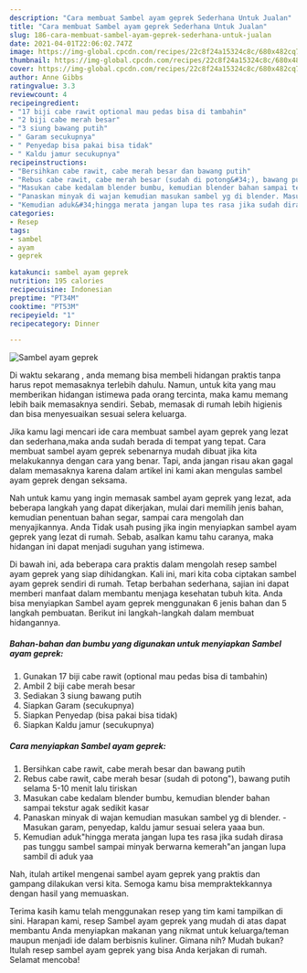 ```yaml
---
description: "Cara membuat Sambel ayam geprek Sederhana Untuk Jualan"
title: "Cara membuat Sambel ayam geprek Sederhana Untuk Jualan"
slug: 186-cara-membuat-sambel-ayam-geprek-sederhana-untuk-jualan
date: 2021-04-01T22:06:02.747Z
image: https://img-global.cpcdn.com/recipes/22c8f24a15324c8c/680x482cq70/sambel-ayam-geprek-foto-resep-utama.jpg
thumbnail: https://img-global.cpcdn.com/recipes/22c8f24a15324c8c/680x482cq70/sambel-ayam-geprek-foto-resep-utama.jpg
cover: https://img-global.cpcdn.com/recipes/22c8f24a15324c8c/680x482cq70/sambel-ayam-geprek-foto-resep-utama.jpg
author: Anne Gibbs
ratingvalue: 3.3
reviewcount: 4
recipeingredient:
- "17 biji cabe rawit optional mau pedas bisa di tambahin"
- "2 biji cabe merah besar"
- "3 siung bawang putih"
- " Garam secukupnya"
- " Penyedap bisa pakai bisa tidak"
- " Kaldu jamur secukupnya"
recipeinstructions:
- "Bersihkan cabe rawit, cabe merah besar dan bawang putih"
- "Rebus cabe rawit, cabe merah besar (sudah di potong&#34;), bawang putih selama 5-10 menit lalu tiriskan"
- "Masukan cabe kedalam blender bumbu, kemudian blender bahan sampai tekstur agak sedikit kasar"
- "Panaskan minyak di wajan kemudian masukan sambel yg di blender. Masukan garam, penyedap, kaldu jamur sesuai selera yaaa bun."
- "Kemudian aduk&#34;hingga merata jangan lupa tes rasa jika sudah dirasa pas tunggu sambel sampai minyak berwarna kemerah&#34;an jangan lupa sambil di aduk yaa"
categories:
- Resep
tags:
- sambel
- ayam
- geprek

katakunci: sambel ayam geprek 
nutrition: 195 calories
recipecuisine: Indonesian
preptime: "PT34M"
cooktime: "PT53M"
recipeyield: "1"
recipecategory: Dinner

---
```



![Sambel ayam geprek](https://img-global.cpcdn.com/recipes/22c8f24a15324c8c/680x482cq70/sambel-ayam-geprek-foto-resep-utama.jpg)

Di waktu  sekarang , anda memang bisa membeli hidangan praktis tanpa harus repot memasaknya terlebih dahulu. Namun, untuk kita yang mau memberikan hidangan istimewa pada orang tercinta, maka kamu memang lebih baik memasaknya sendiri. Sebab, memasak di rumah lebih higienis dan bisa menyesuaikan sesuai selera keluarga.

Jika kamu lagi mencari ide cara membuat sambel ayam geprek yang lezat dan sederhana,maka anda sudah berada di tempat yang tepat. Cara membuat sambel ayam geprek  sebenarnya mudah dibuat jika kita melakukannya dengan cara yang benar. Tapi, anda jangan risau akan gagal dalam memasaknya 
karena dalam artikel ini kami akan mengulas sambel ayam geprek dengan seksama.  



Nah untuk kamu yang ingin memasak sambel ayam geprek yang lezat, ada beberapa langkah yang dapat dikerjakan, mulai dari memilih jenis bahan, kemudian penentuan bahan segar, sampai cara mengolah dan menyajikannya. Anda Tidak usah pusing jika ingin menyiapkan sambel ayam geprek yang lezat di rumah. Sebab, asalkan kamu  tahu caranya, maka hidangan ini dapat menjadi suguhan yang istimewa.

Di bawah ini, ada beberapa cara praktis  dalam mengolah resep sambel ayam geprek yang siap dihidangkan. Kali ini, mari kita coba ciptakan sambel ayam geprek sendiri di rumah. Tetap berbahan sederhana, sajian ini dapat memberi manfaat dalam membantu menjaga kesehatan tubuh kita. Anda bisa menyiapkan Sambel ayam geprek menggunakan 6 jenis bahan dan 5 langkah pembuatan. Berikut ini langkah-langkah dalam membuat hidangannya.

<!--inarticleads1-->

##### Bahan-bahan dan bumbu yang digunakan untuk menyiapkan Sambel ayam geprek:

1. Gunakan 17 biji cabe rawit (optional mau pedas bisa di tambahin)
1. Ambil 2 biji cabe merah besar
1. Sediakan 3 siung bawang putih
1. Siapkan  Garam (secukupnya)
1. Siapkan  Penyedap (bisa pakai bisa tidak)
1. Siapkan  Kaldu jamur (secukupnya)




<!--inarticleads2-->

##### Cara menyiapkan Sambel ayam geprek:

1. Bersihkan cabe rawit, cabe merah besar dan bawang putih
1. Rebus cabe rawit, cabe merah besar (sudah di potong&#34;), bawang putih selama 5-10 menit lalu tiriskan
1. Masukan cabe kedalam blender bumbu, kemudian blender bahan sampai tekstur agak sedikit kasar
1. Panaskan minyak di wajan kemudian masukan sambel yg di blender. - Masukan garam, penyedap, kaldu jamur sesuai selera yaaa bun.
1. Kemudian aduk&#34;hingga merata jangan lupa tes rasa jika sudah dirasa pas tunggu sambel sampai minyak berwarna kemerah&#34;an jangan lupa sambil di aduk yaa




Nah, itulah artikel mengenai  sambel ayam geprek  yang praktis dan gampang dilakukan versi kita. Semoga kamu bisa mempraktekkannya dengan hasil yang memuaskan. 

Terima kasih kamu telah menggunakan resep yang tim kami tampilkan di sini. Harapan kami, resep  Sambel ayam geprek yang mudah di atas dapat membantu Anda menyiapkan makanan yang nikmat untuk keluarga/teman maupun menjadi ide dalam berbisnis kuliner. Gimana nih? Mudah bukan? Itulah resep sambel ayam geprek yang bisa Anda kerjakan di rumah. Selamat mencoba!

